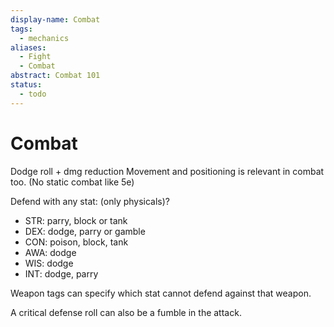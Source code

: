 ```yaml
---
display-name: Combat
tags:
  - mechanics
aliases:
  - Fight
  - Combat
abstract: Combat 101
status:
  - todo
---
```

# Combat
Dodge roll + dmg reduction
Movement and positioning is relevant in combat too. (No static combat like 5e)

Defend with any stat: (only physicals)?
- STR: parry, block or tank
- DEX: dodge, parry or gamble
- CON: poison, block, tank
- AWA: dodge
- WIS: dodge
- INT: dodge, parry


Weapon tags can specify which stat cannot defend against that weapon.

A critical defense roll can also be a fumble in the attack.